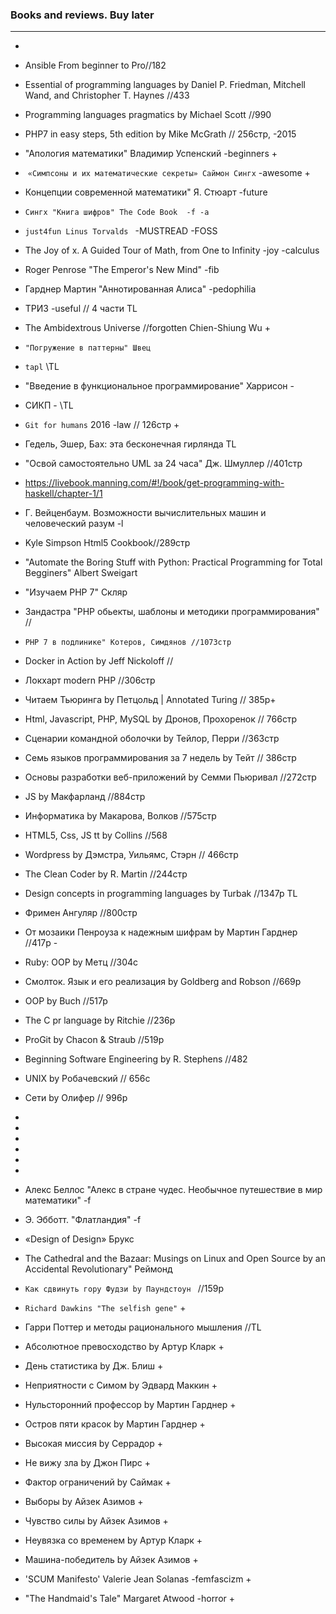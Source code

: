 
### Books and reviews. Buy later
****
+
+ Ansible From beginner to Pro//182
+ Essential of programming languages by  Daniel P. Friedman, Mitchell Wand, and Christopher T. Haynes //433
+ Programming languages pragmatics by Michael Scott //990
+ PHP7 in easy steps, 5th edition by Mike McGrath // 256стр, -2015

+ "Апология математики" Владимир Успенский -beginners +
+  `«Симпсоны и их математические секреты» Саймон Сингх` -awesome +
+ Концепции современной математики" Я. Стюарт -future

+ `Сингх "Книга шифров" The Code Book  -f -a`
+ `just4fun Linus Torvalds ` -MUSTREAD -FOSS
+ The Joy of x. A Guided Tour of Math, from One to Infinity -joy -calculus
+ Roger Penrose "The Emperor's New Mind" -fib
+  Гарднер Мартин "Аннотированная Алиса" -pedophilia
+ ТРИЗ -useful // 4 части TL
+ The Ambidextrous Universe //forgotten Chien-Shiung Wu +
+ `"Погружение в паттерны" Швец`
+ `tapl` \\TL
+ "Введение в функциональное программирование" Харрисон -
+ СИКП - \\TL
+ `Git for humans` 2016 -law // 126стр +
+ Гедель, Эшер, Бах: эта бесконечная гирлянда TL
+ "Освой самостоятельно UML за 24 часа" Дж. Шмуллер //401стр
+ https://livebook.manning.com/#!/book/get-programming-with-haskell/chapter-1/1
+ Г. Вейценбаум. Возможности вычислительных машин и человеческий разум -l
+ Kyle Simpson Html5 Cookbook//289стр
+ "Automate the Boring Stuff with Python: Practical Programming for Total Begginers" Albert Sweigart
+ "Изучаем PHP 7" Скляр
+ Зандастра "PHP обьекты, шаблоны и методики программирования" //
+ `PHP 7 в подлинике" Котеров, Симдянов //1073стр`
+ Docker in Action by Jeff Nickoloff //
+ Локхарт modern PHP //306стр
+ Читаем Тьюринга by Петцольд | Annotated Turing // 385p+  
+ Html, Javascript, PHP, MySQL by Дронов, Прохоренок // 766стр
+ Сценарии командной оболочки by Тейлор, Перри //363стр
+ Семь языков программирования за 7 недель by Тейт // 386стр
+ Основы разработки веб-приложений by Семми Пьюривал //272стр
+ JS by Макфарланд //884стр
+ Информатика by Макарова, Волков //575стр
+ HTML5, Css, JS tt by Collins //568
+ Wordpress by Дэмстра, Уильямс, Стэрн // 466стр
+ The Clean Coder by R. Martin //244стр
+ Design concepts in programming languages by Turbak //1347p TL
+ Фримен Ангуляр //800стр
+ От мозаики Пенроуза к надежным шифрам by Мартин Гарднер //417p - 
+ Ruby: OOP by Метц //304с 
+ Смолток. Язык и его реализация by Goldberg and Robson //669p
+ OOP by Buch //517p
+ The C pr language by Ritchie //236p
+ ProGit by Chacon & Straub //519p
+ Beginning Software Engineering by R. Stephens //482
+ UNIX by Робачевский // 656с
+ Сети by Олифер // 996p
+
+
+
+
+
+


+ Алекс Беллос "Алекс в стране чудес. Необычное путешествие в мир математики" -f
+ Э. Эбботт.  "Флатландия" -f 
+ «Design of Design» Брукс
+ The Cathedral and the Bazaar: Musings on Linux and Open Source by an Accidental Revolutionary" Реймонд
+ `Как сдвинуть гору Фудзи by Паундстоун ` //159p
+  `Richard Dawkins "The selfish gene"` +
+ Гарри Поттер и методы рационального мышления //TL
+ Абсолютное превосходство by Артур Кларк +
+ День статистика by Дж. Блиш +
+ Неприятности с Симом by Эдвард Маккин +
+ Нульсторонний профессор by Мартин Гарднер +
+ Остров пяти красок by Мартин Гарднер +
+ Высокая миссия by Серрадор +
+ Не вижу зла by Джон Пирс +
+ Фактор ограничений by Саймак +
+ Выборы by Айзек Азимов +
+ Чувство силы by Айзек Азимов +
+ Неувязка со временем by Артур Кларк +
+ Машина-победитель by Айзек Азимов +
+ 'SCUM Manifesto' Valerie Jean Solanas -femfascizm +
+ "The Handmaid's Tale" Margaret Atwood -horror +
